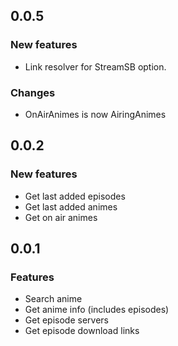 ## 0.0.5
### New features
* Link resolver for StreamSB option.
### Changes
* OnAirAnimes is now AiringAnimes

## 0.0.2
### New features
* Get last added episodes
* Get last added animes
* Get on air animes

## 0.0.1
### Features
* Search anime
* Get anime info (includes episodes)
* Get episode servers
* Get episode download links